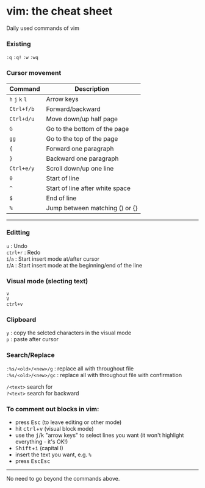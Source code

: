 # vim: the cheat sheet
Daily used commands of vim


### Existing

`:q`  `:q!`  `:w`  `:wq`  


### Cursor movement

Command | Description
--- | ---
`h` `j` `k` `l` | Arrow keys
`Ctrl+f/b` | Forward/backward
`Ctrl+d/u` | Move down/up half page
`G` | Go to the bottom of the page
`gg` | Go to the top of the page
`{` | Forward one paragraph
`}` | Backward one paragraph
`Ctrl+e/y` | Scroll down/up one line
`0` | Start of line
`^` | Start of line after white space
`$` | End of line
`%` | Jump between matching () or {}


---

### Editting

`u`      : Undo  
`ctrl+r` : Redo  
`i`/`a`  : Start insert mode at/after cursor  
`I`/`A`  : Start insert mode at the beginning/end of the line

### Visual mode (slecting text)
`v`  
`V`  
`ctrl+v`  


### Clipboard

`y` : copy the selcted characters in the visual mode  
`p` : paste after cursor

### Search/Replace

`:%s/<old>/<new>/g` : replace all <old> with <new> throughout file  
`:%s/<old>/<new>/gc` : replace all <old> with <new> throughout file with confirmation  

`/<text>` search for <text>  
`?<text>` search for <text> backward  
  
### To comment out blocks in vim: 

- press <kbd>Esc</kbd> (to leave editing or other mode)
- hit <kbd>ctrl</kbd>+<kbd>v</kbd> (visual block mode)
- use the <kbd>j</kbd>/<kbd>k</kbd> "arrow keys" to select lines you want (it won't highlight everything - it's OK!)
- <kbd>Shift</kbd>+<kbd>i</kbd> (capital I)
- insert the text you want, e.g. `% `
- press <kbd>Esc</kbd><kbd>Esc</kbd>

---
  
No need to go beyond the commands above. 
